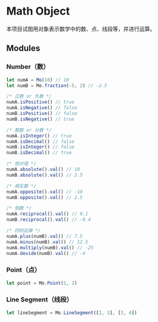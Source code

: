 # Math Object

本项目试图用对象表示数学中的数、点、线段等，并进行运算。

## Modules

### Number（数）

``` js
let numA = Mo(10) // 10
let numB = Mo.fraction(-5, 2) // -2.5

/* 正数 or 负数 */
numA.isPositive() // true
numA.isNegative() // false
numB.isPositive() // false
numB.isNegative() // true

/* 整数 or 分数 */
numA.isInteger() // true
numA.isDecimal() // false
numB.isInteger() // false
numB.isDecimal() // true

/* 绝对值 */
numA.absolute().val() // 10
numB.absolute().val() // 2.5

/* 相反数 */
numA.opposite().val() // -10
numB.opposite().val() // 2.5

/* 倒数 */
numA.reciprocal().val() // 0.1
numB.reciprocal().val() // -0.4

/* 四则运算 */
numA.plus(numB).val() // 7.5
numA.minus(numB).val() // 12.5
numA.multiply(numB).val() // -25
numA.devide(numB).val() // -4
```

### Point（点）

``` js
let point = Mo.Point(1, 2)
```

### Line Segment（线段）

``` js
let lineSegment = Mo.LineSegment([1, 2], [3, 4])
```
